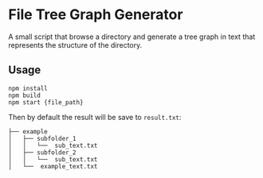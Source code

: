 # File Tree Graph Generator

A small script that browse a directory and generate a tree graph in text that represents the structure of the directory.

## Usage

```
npm install
npm build
npm start {file_path}
```

Then by default the result will be save to `result.txt`:

```
├── example
│   ├── subfolder_1
│   │   └──  sub_text.txt
│   ├── subfolder_2
│   │   └──  sub_text.txt
│   └──  example_text.txt
```